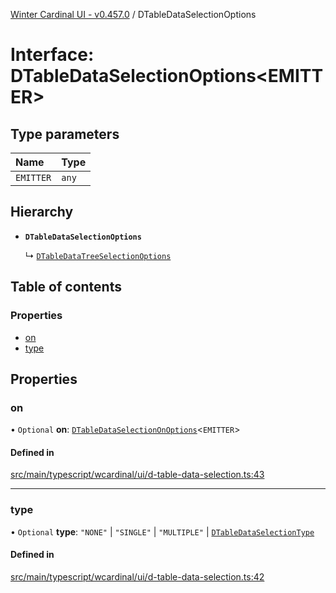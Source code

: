[Winter Cardinal UI - v0.457.0](../index.md) / DTableDataSelectionOptions

# Interface: DTableDataSelectionOptions\<EMITTER\>

## Type parameters

| Name | Type |
| :------ | :------ |
| `EMITTER` | `any` |

## Hierarchy

- **`DTableDataSelectionOptions`**

  ↳ [`DTableDataTreeSelectionOptions`](DTableDataTreeSelectionOptions.md)

## Table of contents

### Properties

- [on](DTableDataSelectionOptions.md#on)
- [type](DTableDataSelectionOptions.md#type)

## Properties

### on

• `Optional` **on**: [`DTableDataSelectionOnOptions`](DTableDataSelectionOnOptions.md)\<`EMITTER`\>

#### Defined in

[src/main/typescript/wcardinal/ui/d-table-data-selection.ts:43](https://github.com/winter-cardinal/winter-cardinal-ui/blob/v0.457.0/src/main/typescript/wcardinal/ui/d-table-data-selection.ts#L43)

___

### type

• `Optional` **type**: ``"NONE"`` \| ``"SINGLE"`` \| ``"MULTIPLE"`` \| [`DTableDataSelectionType`](../index.md#dtabledataselectiontype)

#### Defined in

[src/main/typescript/wcardinal/ui/d-table-data-selection.ts:42](https://github.com/winter-cardinal/winter-cardinal-ui/blob/v0.457.0/src/main/typescript/wcardinal/ui/d-table-data-selection.ts#L42)
